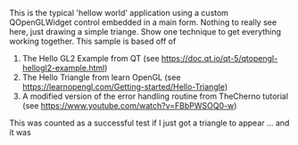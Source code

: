 This is the typical 'hellow world' application using a custom QOpenGLWidget control embedded in a main form.  Nothing to really see here, just drawing a simple triange. 
Show one technique to get everything working together.  This sample is based off of 

1. The Hello GL2 Example from QT (see https://doc.qt.io/qt-5/qtopengl-hellogl2-example.html)
2. The Hello Triangle from learn OpenGL (see https://learnopengl.com/Getting-started/Hello-Triangle)
3. A modified version of the error handling routine from TheCherno tutorial (see https://www.youtube.com/watch?v=FBbPWSOQ0-w)

This was counted as a successful test if I just got a triangle to appear ... and it was

